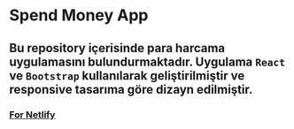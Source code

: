 # Spend Money App

## Bu repository  içerisinde para harcama uygulamasını bulundurmaktadır. Uygulama `React` ve `Bootstrap` kullanılarak geliştirilmiştir ve responsive tasarıma göre dizayn edilmiştir.

### [For Netlify](https://lighthearted-phoenix-16289b.netlify.app/)
